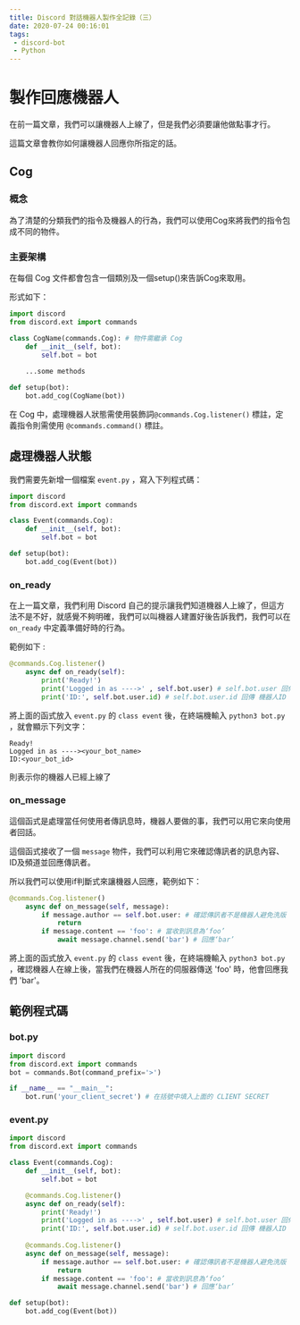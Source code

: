 ```yaml
---
title: Discord 對話機器人製作全記錄（三）
date: 2020-07-24 00:16:01
tags:
 - discord-bot
 - Python
---
```


# 製作回應機器人

在前一篇文章，我們可以讓機器人上線了，但是我們必須要讓他做點事才行。

這篇文章會教你如何讓機器人回應你所指定的話。

## Cog 

### 概念

為了清楚的分類我們的指令及機器人的行為，我們可以使用Cog來將我們的指令包成不同的物件。

### 主要架構

在每個 Cog 文件都會包含一個類別及一個setup()來告訴Cog來取用。

形式如下：

```python
import discord
from discord.ext import commands

class CogName(commands.Cog): # 物件需繼承 Cog
    def __init__(self, bot):
        self.bot = bot
        
    ...some methods

def setup(bot):
    bot.add_cog(CogName(bot))
```

在 Cog 中，處理機器人狀態需使用裝飾詞`@commands.Cog.listener()` 標註，定義指令則需使用 `@commands.command()` 標註。

## 處理機器人狀態

我們需要先新增一個檔案 `event.py` ，寫入下列程式碼：

```python
import discord
from discord.ext import commands

class Event(commands.Cog):
    def __init__(self, bot):
        self.bot = bot

def setup(bot):
    bot.add_cog(Event(bot))
```

### on_ready

在上一篇文章，我們利用 Discord 自己的提示讓我們知道機器人上線了，但這方法不是不好，就感覺不夠明確，我們可以叫機器人建置好後告訴我們，我們可以在 `on_ready` 中定義準備好時的行為。

範例如下 :

```python
@commands.Cog.listener()
    async def on_ready(self):
        print('Ready!')
        print('Logged in as ---->' , self.bot.user) # self.bot.user 回傳 機器人名稱#1234
        print('ID:', self.bot.user.id) # self.bot.user.id 回傳 機器人ID
```

將上面的函式放入 `event.py` 的 `class event` 後，在終端機輸入 `python3 bot.py` ，就會顯示下列文字：

```
Ready!
Logged in as ----><your_bot_name>
ID:<your_bot_id>
```

則表示你的機器人已經上線了

### on_message

這個函式是處理當任何使用者傳訊息時，機器人要做的事，我們可以用它來向使用者回話。

這個函式接收了一個 `message` 物件，我們可以利用它來確認傳訊者的訊息內容、ID及頻道並回應傳訊者。

所以我們可以使用if判斷式來讓機器人回應，範例如下：

```python
@commands.Cog.listener()
    async def on_message(self, message):
        if message.author == self.bot.user: # 確認傳訊者不是機器人避免洗版
            return
        if message.content == 'foo': # 當收到訊息為‘foo’
            await message.channel.send('bar') # 回應‘bar’
```

將上面的函式放入 `event.py` 的 `class event` 後，在終端機輸入 `python3 bot.py` ，確認機器人在線上後，當我們在機器人所在的伺服器傳送 'foo' 時，他會回應我們 'bar'。

## 範例程式碼

### bot.py

```python
import discord
from discord.ext import commands
bot = commands.Bot(command_prefix='>')

if __name__ == "__main__":
    bot.run('your_client_secret') # 在括號中填入上面的 CLIENT SECRET
```

### event.py

```python
import discord
from discord.ext import commands

class Event(commands.Cog):
    def __init__(self, bot):
        self.bot = bot

    @commands.Cog.listener()
    async def on_ready(self):
        print('Ready!')
        print('Logged in as ---->' , self.bot.user) # self.bot.user 回傳 機器人名稱#1234
        print('ID:', self.bot.user.id) # self.bot.user.id 回傳 機器人ID
    
    @commands.Cog.listener()
    async def on_message(self, message):
        if message.author == self.bot.user: # 確認傳訊者不是機器人避免洗版
            return
        if message.content == 'foo': # 當收到訊息為‘foo’
            await message.channel.send('bar') # 回應‘bar’

def setup(bot):
    bot.add_cog(Event(bot))
```

